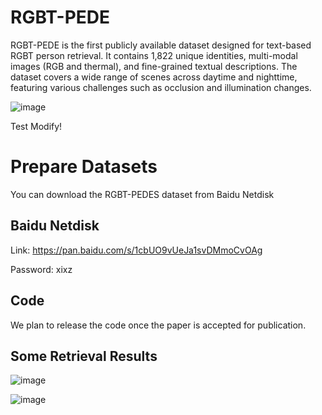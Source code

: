 # RGBT-PEDE
RGBT-PEDE is the first publicly available dataset designed for text-based RGBT person retrieval. It contains 1,822 unique identities, multi-modal images (RGB and thermal), and fine-grained textual descriptions. The dataset covers a wide range of scenes across daytime and nighttime, featuring various challenges such as occlusion and illumination changes.

![image](https://github.com/user-attachments/assets/2f1c414b-5c75-4cb9-a28a-eed25ad2c0d2)

Test Modify!

# Prepare Datasets

You can download the RGBT-PEDES dataset from Baidu Netdisk

## Baidu Netdisk
Link: https://pan.baidu.com/s/1cbUO9vUeJa1svDMmoCvOAg 

Password: xixz

## Code
We plan to release the code once the paper is accepted for publication.

## Some Retrieval Results

![image](https://github.com/user-attachments/assets/a058a172-97ce-4c59-8bb8-ed6858c7d57c)

![image](https://github.com/user-attachments/assets/8b020ade-426a-490a-9c8f-7c3fe0e098c1)
